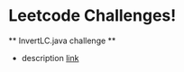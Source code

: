 # Leetcode Challenges!

** InvertLC.java challenge **
* description [link](https://leetcode.com/problems/reverse-integer/description/) 
